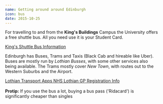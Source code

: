 ```yaml
---
name: Getting around around Edinburgh
icon: bus
date: 2015-10-25
---
```


For travelling to and from the **King's Buildings** Campus the University offers a free shuttle bus.
 All you need use it is your Student Card.

<a class="btn btn-default" href="http://www.ed.ac.uk/transport/public-transport/buses/shuttle-bus">
    King's Shuttle Bus Information
  </a>

Edinburgh has Buses, Trams and Taxis (Black Cab and hireable like Uber). 
Buses are mostly run by *Lothian Busses*, with some other services also being available.
The Trams mostly cover *New Town*, with routes out to the Western Suburbs and the Airport. 

<div class="btn-group">
  <a class="btn btn-default" href="http://www.health-service.ed.ac.uk/">
    Lothian Transport Apps
  </a>
  
  <a class="btn btn-default" href="http://www.nhslothian.scot.nhs.uk/Services/GPs/Pages/default.aspx">
    NHS Lothian GP Registration Info
  </a>
</div>
<br>

<div class="alert alert-info">
    <i class="fa fa-star"></i> <strong>Protip:</strong>
     If you use the bus a lot, buying a bus pass ('Ridacard') is significantly cheaper than singles
</div>
